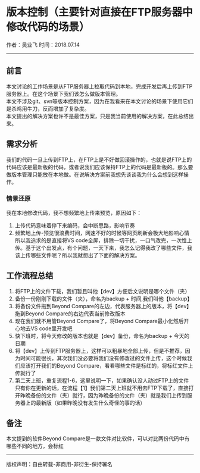 # 版本控制（主要针对直接在FTP服务器中修改代码的场景）
作者：吴业飞
时间：2018.07.14


---
## 前言
本文讨论的工作场景是从FTP服务器上拉取代码到本地，完成开发后再上传到FTP服务器上。在这个场景下我们该怎么做版本管理。  
本文不涉及git、svn等版本控制方案，因为在我看来在本文讨论的场景下使用它们是杀鸡用牛刀，反而增加了复杂度。  
本文提出的解决方案也许不是最佳方案，只是我当前使用的解决方案，在此总结出来。  
## 需求分析
我们的代码一旦上传到FTP上，在FTP上是不好做回滚操作的，也就是说FTP上的代码应该是最新版的代码，或者说我们应该保持FTP上的代码是最新版的。那么要做版本管理只能放在本地做。在说解决方案前我想先谈谈我为什么会想到这样操作。  
### 情景还原
我在本地修改代码，我不想频繁地上传来预览，原因如下：  
1. 上传代码意味着停下来编码，会中断思路，影响节奏  
2. 频繁地上传-预览很浪费时间，网速不好的时候等网页刷新会极大地影响心情  
所以我追求的是直接将VS code全屏，排除一切干扰，一口气改完，一次性上传。基于这个出发点，有个问题，一天下来，我怎么记得我改了哪些文件，我该上传哪些文件呢？所以我就想出了下面的解决方案。
## 工作流程总结
1. 将FTP上的文件下载，我们暂且叫他【dev】方便后文说明是哪个文件（夹）
2. 备份一份刚刚下载的文件（夹），命名为backup + 时间,我们叫他【backup】
3. 将备份文件拖到Beyond Compare的左边，代表服务器上的版本，将【dev】拖到Beyond Compare的右边代表当前修改版本
4. 现在我们就不用管Beyond Compare了，将Beyond Compare最小化然后开心地去VS code里开发吧
5. 快下班时，将今天修改的版本也就是【dev】备份，命名为backup + 今天的日期
6. 将【dev】上传到FTP服务器上，这样可以粗暴地全部上传，但是不推荐，因为时间可能很长，其次我们没必要将我们没有修改过的文件上传，这个时候我们应该打开我们的Beyond Compare，看看哪些文件是标红的，将标红文件上传就行了
7. 第二天上班，重复流程1-6，这里说明一下，如果确认没人动过FTP上的文件只有你在更新的话，在流程【1】我们第二天上班就不用去FTP下载了，直接打开昨晚备份的文件（夹）就行，因为昨晚备份的文件（夹）就是我们上传到服务器上的最新版（如果昨晚没有发生什么奇怪的事的话）
## 备注
本文提到的软件Beyond Compare是一款文件对比软件，可以对比两份代码中有哪些不同的地方，会标红
  




---

版权声明：自由转载-非商用-非衍生-保持署名
